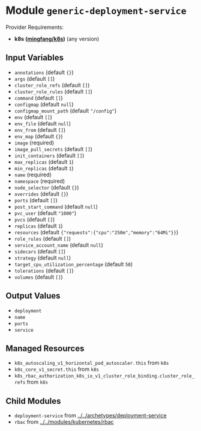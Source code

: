 
# Module `generic-deployment-service`

Provider Requirements:
* **k8s ([mingfang/k8s](https://registry.terraform.io/providers/mingfang/k8s/latest))** (any version)

## Input Variables
* `annotations` (default `{}`)
* `args` (default `[]`)
* `cluster_role_refs` (default `[]`)
* `cluster_role_rules` (default `[]`)
* `command` (default `[]`)
* `configmap` (default `null`)
* `configmap_mount_path` (default `"/config"`)
* `env` (default `[]`)
* `env_file` (default `null`)
* `env_from` (default `[]`)
* `env_map` (default `{}`)
* `image` (required)
* `image_pull_secrets` (default `[]`)
* `init_containers` (default `[]`)
* `max_replicas` (default `1`)
* `min_replicas` (default `1`)
* `name` (required)
* `namespace` (required)
* `node_selector` (default `{}`)
* `overrides` (default `{}`)
* `ports` (default `[]`)
* `post_start_command` (default `null`)
* `pvc_user` (default `"1000"`)
* `pvcs` (default `[]`)
* `replicas` (default `1`)
* `resources` (default `{"requests":{"cpu":"250m","memory":"64Mi"}}`)
* `role_rules` (default `[]`)
* `service_account_name` (default `null`)
* `sidecars` (default `[]`)
* `strategy` (default `null`)
* `target_cpu_utilization_percentage` (default `50`)
* `tolerations` (default `[]`)
* `volumes` (default `[]`)

## Output Values
* `deployment`
* `name`
* `ports`
* `service`

## Managed Resources
* `k8s_autoscaling_v1_horizontal_pod_autoscaler.this` from `k8s`
* `k8s_core_v1_secret.this` from `k8s`
* `k8s_rbac_authorization_k8s_io_v1_cluster_role_binding.cluster_role_refs` from `k8s`

## Child Modules
* `deployment-service` from [../../archetypes/deployment-service](../../archetypes/deployment-service)
* `rbac` from [../../modules/kubernetes/rbac](../../modules/kubernetes/rbac)

